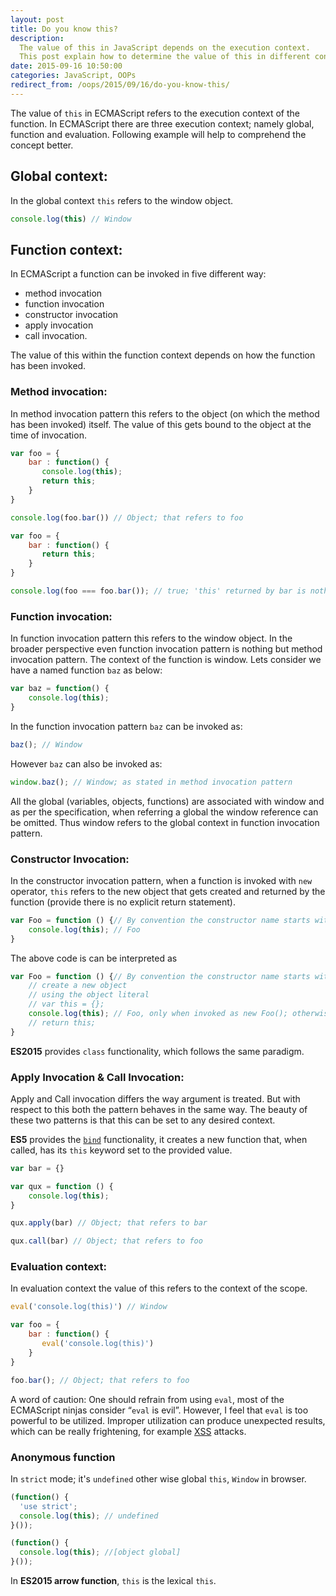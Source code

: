 ```yaml
---
layout: post
title: Do you know this?
description:
  The value of this in JavaScript depends on the execution context.
  This post explain how to determine the value of this in different context.
date: 2015-09-16 10:50:00
categories: JavaScript, OOPs
redirect_from: /oops/2015/09/16/do-you-know-this/
---
```


The value of `this` in ECMAScript refers to the execution context of the function.
In ECMAScript there are three execution context; namely global, function and evaluation.
Following example will help to comprehend the concept better.

## Global context:

In the global context `this` refers to the window object.

```js
console.log(this) // Window
```

## Function context:

In ECMAScript a function can be invoked in five different way:

 * method invocation
 * function invocation
 * constructor invocation
 * apply invocation
 * call invocation.

The value of this within the function context depends on how the function has been invoked.

### Method invocation:

In method invocation pattern this refers to the object (on which the method has been invoked) itself. The value of this gets bound to the object at the time of invocation.

```js
var foo = {
    bar : function() {
       console.log(this);
       return this;
    }
}

console.log(foo.bar()) // Object; that refers to foo

var foo = {
    bar : function() {
       return this;
    }
}

console.log(foo === foo.bar()); // true; 'this' returned by bar is nothing but foo
```

### Function invocation:

In function invocation pattern this refers to the window object.
In the broader perspective even function invocation pattern is nothing but method invocation pattern.
The context of the function is window. Lets consider we have a named function `baz` as below:

```js
var baz = function() {
    console.log(this);
}
```

In the function invocation pattern `baz` can be invoked as:

```js
baz(); // Window
```
However `baz` can also be invoked as:

```js
window.baz(); // Window; as stated in method invocation pattern
```

All the global (variables, objects, functions) are associated with window and as per the specification, when referring a global the window reference can be omitted.
Thus window refers to the global context in function invocation pattern.

### Constructor Invocation:

In the constructor invocation pattern, when a function is invoked with `new` operator, `this` refers to the new object that gets created and returned by the function (provide there is no explicit return statement).

```js
var Foo = function () {// By convention the constructor name starts with upper case letter
    console.log(this); // Foo
}
```

The above code is can be interpreted as

```js
var Foo = function () {// By convention the constructor name starts with upper case letter
    // create a new object
    // using the object literal
    // var this = {};
    console.log(this); // Foo, only when invoked as new Foo(); otherwise this will refer to Window
    // return this;
}
```

**ES2015** provides `class` functionality, which follows the same paradigm.

### Apply Invocation & Call Invocation:

Apply and Call invocation differs the way argument is treated. But with respect to this both the pattern behaves in the same way.
The beauty of these two patterns is that this can be set to any desired context.

**ES5** provides the [`bind`](https://developer.mozilla.org/en-US/docs/Web/JavaScript/Reference/Global_Objects/Function/bind) functionality, it creates a new function that, when called, has its `this` keyword set to the provided value.

```js
var bar = {}

var qux = function () {
    console.log(this);
}

qux.apply(bar) // Object; that refers to bar

qux.call(bar) // Object; that refers to foo
```

### Evaluation context:

In evaluation context the value of this refers to the context of the scope.

```js
eval('console.log(this)') // Window
```

```js
var foo = {
    bar : function() {
       eval('console.log(this)')
    }
}

foo.bar(); // Object; that refers to foo
```

A word of caution: One should refrain from using `eval`, most of the ECMAScript ninjas consider “`eval` is evil”.
However, I feel that `eval` is too powerful to be utilized.
Improper utilization can produce unexpected results, which can be really frightening, for example [XSS](https://en.wikipedia.org/wiki/Cross-site_scripting) attacks.

### Anonymous function

In `strict` mode; it's `undefined` other wise global `this`, `Window` in browser.

```js
(function() {
  'use strict';
  console.log(this); // undefined
}());

(function() {
  console.log(this); //[object global]
}());
```

In **ES2015 arrow function**, `this` is the lexical `this`.